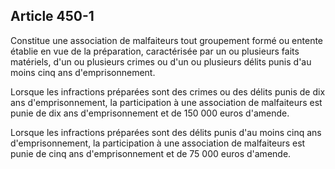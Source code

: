 Article 450-1
----
Constitue une association de malfaiteurs tout groupement formé ou entente
établie en vue de la préparation, caractérisée par un ou plusieurs faits
matériels, d'un ou plusieurs crimes ou d'un ou plusieurs délits punis d'au moins
cinq ans d'emprisonnement.

Lorsque les infractions préparées sont des crimes ou des délits punis de dix ans
d'emprisonnement, la participation à une association de malfaiteurs est punie de
dix ans d'emprisonnement et de 150 000 euros d'amende.

Lorsque les infractions préparées sont des délits punis d'au moins cinq ans
d'emprisonnement, la participation à une association de malfaiteurs est punie de
cinq ans d'emprisonnement et de 75 000 euros d'amende.
